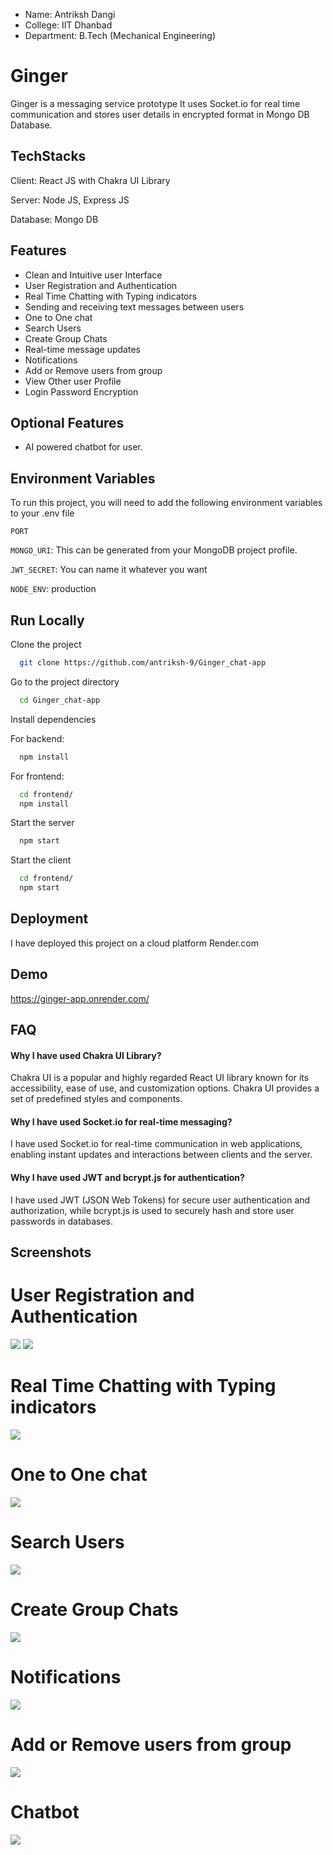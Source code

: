 - Name: Antriksh Dangi 
- College: IIT Dhanbad
- Department: B.Tech (Mechanical Engineering)

# Ginger

Ginger is a messaging service prototype It uses Socket.io for real time communication and stores user details in encrypted format in Mongo DB Database.



## TechStacks
Client: React JS with Chakra UI Library

Server: Node JS, Express JS

Database: Mongo DB
## Features

- Clean and Intuitive user Interface
- User Registration and Authentication
- Real Time Chatting with Typing indicators
- Sending and receiving text messages between users
- One to One chat
- Search Users
- Create Group Chats
- Real-time message updates
- Notifications
- Add or Remove users from group
- View Other user Profile
- Login Password Encryption


## Optional Features

- AI powered chatbot for user.
## Environment Variables

To run this project, you will need to add the following environment variables to your .env file

`PORT`

`MONGO_URI`: This can be generated from your MongoDB project          profile. 

`JWT_SECRET`: You can name it whatever you want

`NODE_ENV`: production


## Run Locally

Clone the project

```bash
  git clone https://github.com/antriksh-9/Ginger_chat-app
```

Go to the project directory

```bash
  cd Ginger_chat-app
```

Install dependencies

For backend: 
```bash
  npm install
```
For frontend: 
```bash
  cd frontend/
  npm install
```

Start the server

```bash
  npm start
```
Start the client

```bash
  cd frontend/
  npm start
```


## Deployment

I have deployed this project on a cloud platform Render.com


## Demo

https://ginger-app.onrender.com/


## FAQ

#### Why I have used Chakra UI Library?

Chakra UI is a popular and highly regarded React UI library known for its accessibility, ease of use, and customization options.
Chakra UI provides a set of predefined styles and components.

#### Why I have used Socket.io for real-time messaging?

I have used Socket.io for real-time communication in web applications, enabling instant updates and interactions between clients and the server.

#### Why I have used JWT and bcrypt.js for authentication?

I have used JWT (JSON Web Tokens) for secure user authentication and authorization, while bcrypt.js is used to securely hash and store user passwords in databases.


## Screenshots

# User Registration and Authentication
![](https://github.com/antriksh-9/Ginger_chat-app/blob/master/Screenshots/Authenticaton.png)
![](https://github.com/antriksh-9/Ginger_chat-app/blob/master/Screenshots/Authenticaton%20(2).png)

# Real Time Chatting with Typing indicators
![](https://github.com/antriksh-9/Ginger_chat-app/blob/master/Screenshots/Real%20Time%20Chatting%20with%20Typing%20indicators.png)

# One to One chat
![](https://github.com/antriksh-9/Ginger_chat-app/blob/master/Screenshots/One%20to%20One%20chat.png)

# Search Users
![](https://github.com/antriksh-9/Ginger_chat-app/blob/master/Screenshots/Search%20user.png)

# Create Group Chats
![](https://github.com/antriksh-9/Ginger_chat-app/blob/master/Screenshots/Create%20Group%20Chat.png)

# Notifications
![](https://github.com/antriksh-9/Ginger_chat-app/blob/master/Screenshots/Notifications.png)

# Add or Remove users from group
![](https://github.com/antriksh-9/Ginger_chat-app/blob/master/Screenshots/Add%20or%20Remove%20users%20from%20group.png)

# Chatbot
![](https://github.com/antriksh-9/Ginger_chat-app/blob/master/Screenshots/Chatbot.png)

